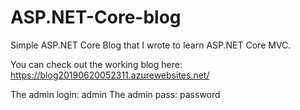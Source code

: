 # ASP.NET-Core-blog
Simple ASP.NET Core Blog that I wrote to learn ASP.NET Core MVC.

You can check out the working blog  here: https://blog20190620052311.azurewebsites.net/

The admin login: admin
The admin pass: password
